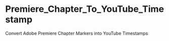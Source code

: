 # Premiere_Chapter_To_YouTube_Timestamp
Convert Adobe Premiere Chapter Markers into YouTube Timestamps
